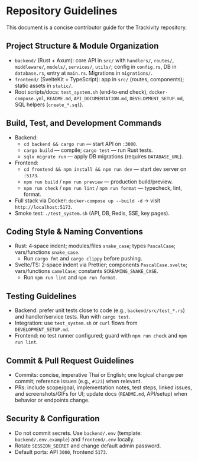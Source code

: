 # Repository Guidelines

This document is a concise contributor guide for the Trackivity repository.

## Project Structure & Module Organization
- `backend/` (Rust + Axum): core API in `src/` with `handlers/`, `routes/`, `middleware/`, `models/`, `services/`, `utils/`; config in `config.rs`, DB in `database.rs`, entry at `main.rs`. Migrations in `migrations/`.
- `frontend/` (SvelteKit + TypeScript): app in `src/` (routes, components); static assets in `static/`.
- Root scripts/docs: `test_system.sh` (end‑to‑end check), `docker-compose.yml`, `README.md`, `API_DOCUMENTATION.md`, `DEVELOPMENT_SETUP.md`, SQL helpers (`create_*.sql`).

## Build, Test, and Development Commands
- Backend:
  - `cd backend && cargo run` — start API on `:3000`.
  - `cargo build` — compile; `cargo test` — run Rust tests.
  - `sqlx migrate run` — apply DB migrations (requires `DATABASE_URL`).
- Frontend:
  - `cd frontend && npm install && npm run dev` — start dev server on `:5173`.
  - `npm run build` / `npm run preview` — production build/preview.
  - `npm run check` / `npm run lint` / `npm run format` — typecheck, lint, format.
- Full stack via Docker: `docker-compose up --build -d` → visit `http://localhost:5173`.
- Smoke test: `./test_system.sh` (API, DB, Redis, SSE, key pages).

## Coding Style & Naming Conventions
- Rust: 4‑space indent; modules/files `snake_case`; types `PascalCase`; vars/functions `snake_case`.
  - Run `cargo fmt` and `cargo clippy` before pushing.
- Svelte/TS: 2‑space indent via Prettier; components `PascalCase.svelte`; vars/functions `camelCase`; constants `SCREAMING_SNAKE_CASE`.
  - Run `npm run lint` and `npm run format`.

## Testing Guidelines
- Backend: prefer unit tests close to code (e.g., `backend/src/test_*.rs`) and handler/service tests. Run with `cargo test`.
- Integration: use `test_system.sh` or `curl` flows from `DEVELOPMENT_SETUP.md`.
- Frontend: no test runner configured; guard with `npm run check` and `npm run lint`.

## Commit & Pull Request Guidelines
- Commits: concise, imperative Thai or English; one logical change per commit; reference issues (e.g., `#123`) when relevant.
- PRs: include scope/goal, implementation notes, test steps, linked issues, and screenshots/GIFs for UI; update docs (`README.md`, API/setup) when behavior or endpoints change.

## Security & Configuration
- Do not commit secrets. Use `backend/.env` (template: `backend/.env.example`) and `frontend/.env` locally.
- Rotate `SESSION_SECRET` and change default admin password.
- Default ports: API `3000`, frontend `5173`.

